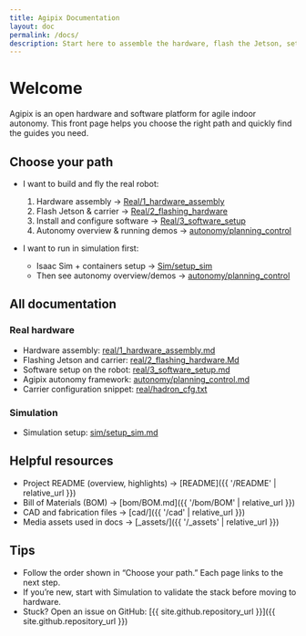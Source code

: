 ```yaml
---
title: Agipix Documentation
layout: doc
permalink: /docs/
description: Start here to assemble the hardware, flash the Jetson, set up software, or run the simulation.
---
```


# Welcome

Agipix is an open hardware and software platform for agile indoor autonomy. This front page helps you choose the right path and quickly find the guides you need.

## Choose your path

- I want to build and fly the real robot:
	1) Hardware assembly → [Real/1_hardware_assembly](real/1_hardware_assembly.md)
	2) Flash Jetson & carrier → [Real/2_flashing_hardware](real/2_flashing_hardware.Md)
	3) Install and configure software → [Real/3_software_setup](real/3_software_setup.md)
	4) Autonomy overview & running demos → [autonomy/planning_control](autonomy/planning_control.md)

- I want to run in simulation first:
	- Isaac Sim + containers setup → [Sim/setup_sim](sim/setup_sim.md)
	- Then see autonomy overview/demos → [autonomy/planning_control](autonomy/planning_control.md)

## All documentation

### Real hardware
- Hardware assembly: [real/1_hardware_assembly.md](real/1_hardware_assembly.md)
- Flashing Jetson and carrier: [real/2_flashing_hardware.Md](real/2_flashing_hardware.Md)
- Software setup on the robot: [real/3_software_setup.md](real/3_software_setup.md)
- Agipix autonomy framework: [autonomy/planning_control.md](autonomy/planning_control.md)
- Carrier configuration snippet: [real/hadron_cfg.txt](real/hadron_cfg.txt)

### Simulation
- Simulation setup: [sim/setup_sim.md](sim/setup_sim.md)

## Helpful resources

- Project README (overview, highlights) → [README]({{ '/README' | relative_url }})
- Bill of Materials (BOM) → [bom/BOM.md]({{ '/bom/BOM' | relative_url }})
- CAD and fabrication files → [cad/]({{ '/cad' | relative_url }})
- Media assets used in docs → [_assets/]({{ '/_assets' | relative_url }})

## Tips

- Follow the order shown in “Choose your path.” Each page links to the next step.
- If you’re new, start with Simulation to validate the stack before moving to hardware.
- Stuck? Open an issue on GitHub: [{{ site.github.repository_url }}]({{ site.github.repository_url }})

